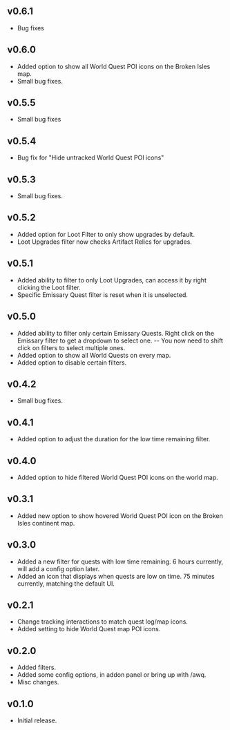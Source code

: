 ## v0.6.1

* Bug fixes

## v0.6.0

* Added option to show all World Quest POI icons on the Broken Isles map.
* Small bug fixes.

## v0.5.5

* Small bug fixes

## v0.5.4

* Bug fix for "Hide untracked World Quest POI icons"

## v0.5.3

* Small bug fixes.

## v0.5.2

* Added option for Loot Filter to only show upgrades by default.
* Loot Upgrades filter now checks Artifact Relics for upgrades.

## v0.5.1

* Added ability to filter to only Loot Upgrades, can access it by right clicking the Loot filter.
* Specific Emissary Quest filter is reset when it is unselected.

## v0.5.0

* Added ability to filter only certain Emissary Quests. Right click on the Emissary filter to get a dropdown to select one.
-- You now need to shift click on filters to select multiple ones.
* Added option to show all World Quests on every map.
* Added option to disable certain filters.

## v0.4.2

* Small bug fixes.

## v0.4.1

* Added option to adjust the duration for the low time remaining filter.

## v0.4.0

* Added option to hide filtered World Quest POI icons on the world map.

## v0.3.1

* Added new option to show hovered World Quest POI icon on the Broken Isles continent map.

## v0.3.0

* Added a new filter for quests with low time remaining. 6 hours currently, will add a config option later.
* Added an icon that displays when quests are low on time. 75 minutes currently, matching the default UI.

## v0.2.1

* Change tracking interactions to match quest log/map icons.
* Added setting to hide World Quest map POI icons.

## v0.2.0

* Added filters.
* Added some config options, in addon panel or bring up with /awq.
* Misc changes.

## v0.1.0

* Initial release.
